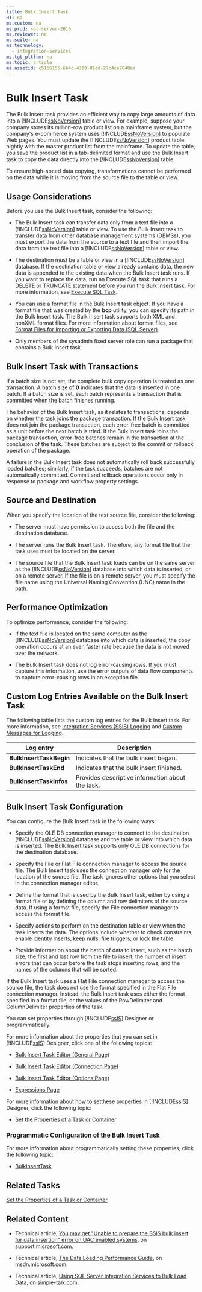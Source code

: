 ```yaml
---
title: Bulk Insert Task
H1: na
ms.custom: na
ms.prod: sql-server-2016
ms.reviewer: na
ms.suite: na
ms.technology: 
  - integration-services
ms.tgt_pltfrm: na
ms.topic: article
ms.assetid: c5166156-6b4c-4369-81ed-27c4ce7040ae
---
```

# Bulk Insert Task
  The Bulk Insert task provides an efficient way to copy large amounts of data into a [!INCLUDE[ssNoVersion](../../Token/Other/ssNoVersion_md.md)] table or view. For example, suppose your company stores its million\-row product list on a mainframe system, but the company's e\-commerce system uses [!INCLUDE[ssNoVersion](../../Token/Other/ssNoVersion_md.md)] to populate Web pages. You must update the [!INCLUDE[ssNoVersion](../../Token/Other/ssNoVersion_md.md)] product table nightly with the master product list from the mainframe. To update the table, you save the product list in a tab\-delimited format and use the Bulk Insert task to copy the data directly into the [!INCLUDE[ssNoVersion](../../Token/Other/ssNoVersion_md.md)] table.  
  
 To ensure high\-speed data copying, transformations cannot be performed on the data while it is moving from the source file to the table or view.  
  
## Usage Considerations  
 Before you use the Bulk Insert task, consider the following:  
  
-   The Bulk Insert task can transfer data only from a text file into a [!INCLUDE[ssNoVersion](../../Token/Other/ssNoVersion_md.md)] table or view. To use the Bulk Insert task to transfer data from other database management systems \(DBMSs\), you must export the data from the source to a text file and then import the data from the text file into a [!INCLUDE[ssNoVersion](../../Token/Other/ssNoVersion_md.md)] table or view.  
  
-   The destination must be a table or view in a [!INCLUDE[ssNoVersion](../../Token/Other/ssNoVersion_md.md)] database. If the destination table or view already contains data, the new data is appended to the existing data when the Bulk Insert task runs. If you want to replace the data, run an Execute SQL task that runs a DELETE or TRUNCATE statement before you run the Bulk Insert task. For more information, see [Execute SQL Task](../../Topics/TopicNameNotContainA/Execute-SQL-Task.md).  
  
-   You can use a format file in the Bulk Insert task object. If you have a format file that was created by the **bcp** utility, you can specify its path in the Bulk Insert task. The Bulk Insert task supports both XML and nonXML format files. For more information about format files, see [Format Files for Importing or Exporting Data &#40;SQL Server&#41;](../../Topics/TopicNameNotContainA/Format-Files-for-Importing-or-Exporting-Data--SQL-Server-.md).  
  
-   Only members of the sysadmin fixed server role can run a package that contains a Bulk Insert task.  
  
## Bulk Insert Task with Transactions  
 If a batch size is not set, the complete bulk copy operation is treated as one transaction. A batch size of **0** indicates that the data is inserted in one batch. If a batch size is set, each batch represents a transaction that is committed when the batch finishes running.  
  
 The behavior of the Bulk Insert task, as it relates to transactions, depends on whether the task joins the package transaction. If the Bulk Insert task does not join the package transaction, each error\-free batch is committed as a unit before the next batch is tried. If the Bulk Insert task joins the package transaction, error\-free batches remain in the transaction at the conclusion of the task. These batches are subject to the commit or rollback operation of the package.  
  
 A failure in the Bulk Insert task does not automatically roll back successfully loaded batches; similarly, if the task succeeds, batches are not automatically committed. Commit and rollback operations occur only in response to package and workflow property settings.  
  
## Source and Destination  
 When you specify the location of the text source file, consider the following:  
  
-   The server must have permission to access both the file and the destination database.  
  
-   The server runs the Bulk Insert task. Therefore, any format file that the task uses must be located on the server.  
  
-   The source file that the Bulk Insert task loads can be on the same server as the [!INCLUDE[ssNoVersion](../../Token/Other/ssNoVersion_md.md)] database into which data is inserted, or on a remote server. If the file is on a remote server, you must specify the file name using the Universal Naming Convention \(UNC\) name in the path.  
  
## Performance Optimization  
 To optimize performance, consider the following:  
  
-   If the text file is located on the same computer as the [!INCLUDE[ssNoVersion](../../Token/Other/ssNoVersion_md.md)] database into which data is inserted, the copy operation occurs at an even faster rate because the data is not moved over the network.  
  
-   The Bulk Insert task does not log error\-causing rows. If you must capture this information, use the error outputs of data flow components to capture error\-causing rows in an exception file.  
  
## Custom Log Entries Available on the Bulk Insert Task  
 The following table lists the custom log entries for the Bulk Insert task. For more information, see [Integration Services &#40;SSIS&#41; Logging](../../Topics/TopicNameNotContainA/Integration-Services--SSIS--Logging.md) and [Custom Messages for Logging](../../Topics/TopicNameNotContainA/Custom-Messages-for-Logging.md).  
  
|Log entry|Description|  
|---------------|-----------------|  
|**BulkInsertTaskBegin**|Indicates that the bulk insert began.|  
|**BulkInsertTaskEnd**|Indicates that the bulk insert finished.|  
|**BulkInsertTaskInfos**|Provides descriptive information about the task.|  
  
## Bulk Insert Task Configuration  
 You can configure the Bulk Insert task in the following ways:  
  
-   Specify the OLE DB connection manager to connect to the destination [!INCLUDE[ssNoVersion](../../Token/Other/ssNoVersion_md.md)] database and the table or view into which data is inserted. The Bulk Insert task supports only OLE DB connections for the destination database.  
  
-   Specify the File or Flat File connection manager to access the source file. The Bulk Insert task uses the connection manager only for the location of the source file. The task ignores other options that you select in the connection manager editor.  
  
-   Define the format that is used by the Bulk Insert task, either by using a format file or by defining the column and row delimiters of the source data. If using a format file, specify the File connection manager to access the format file.  
  
-   Specify actions to perform on the destination table or view when the task inserts the data. The options include whether to check constraints, enable identity inserts, keep nulls, fire triggers, or lock the table.  
  
-   Provide information about the batch of data to insert, such as the batch size, the first and last row from the file to insert, the number of insert errors that can occur before the task stops inserting rows, and the names of the columns that will be sorted.  
  
 If the Bulk Insert task uses a Flat File connection manager to access the source file, the task does not use the format specified in the Flat File connection manager. Instead, the Bulk Insert task uses either the format specified in a format file, or the values of the RowDelimiter and ColumnDelimiter properties of the task.  
  
 You can set properties through [!INCLUDE[ssIS](../../Token/Other/ssIS_md.md)] Designer or programmatically.  
  
 For more information about the properties that you can set in [!INCLUDE[ssIS](../../Token/Other/ssIS_md.md)] Designer, click one of the following topics:  
  
-   [Bulk Insert Task Editor &#40;General Page&#41;](../../Topics/TopicNameNotContainA/Bulk-Insert-Task-Editor--General-Page-.md)  
  
-   [Bulk Insert Task Editor &#40;Connection Page&#41;](../../Topics/TopicNameNotContainA/Bulk-Insert-Task-Editor--Connection-Page-.md)  
  
-   [Bulk Insert Task Editor &#40;Options Page&#41;](../../Topics/TopicNameNotContainA/Bulk-Insert-Task-Editor--Options-Page-.md)  
  
-   [Expressions Page](../../Topics/TopicNameNotContainA/Expressions-Page.md)  
  
 For more information about how to setthese properties in [!INCLUDE[ssIS](../../Token/Other/ssIS_md.md)] Designer, click the following topic:  
  
-   [Set the Properties of a Task or Container](../../Topics/TopicNameContainA/Set-the-Properties-of-a-Task-or-Container.md)  
  
### Programmatic Configuration of the Bulk Insert Task  
 For more information about programmatically setting these properties, click the following topic:  
  
-   [BulkInsertTask](assetId:///T:Microsoft.SqlServer.Dts.Tasks.BulkInsertTask.BulkInsertTask)  
  
## Related Tasks  
 [Set the Properties of a Task or Container](../../Topics/TopicNameContainA/Set-the-Properties-of-a-Task-or-Container.md)  
  
## Related Content  
  
-   Technical article, [You may get "Unable to prepare the SSIS bulk insert for data insertion" error on UAC enabled systems](http://go.microsoft.com/fwlink/?LinkId=233693), on support.microsoft.com.  
  
-   Technical article, [The Data Loading Performance Guide](http://go.microsoft.com/fwlink/?LinkId=233700), on msdn.microsoft.com.  
  
-   Technical article, [Using SQL Server Integration Services to Bulk Load Data](http://go.microsoft.com/fwlink/?LinkId=233701), on simple\-talk.com.  
  
  